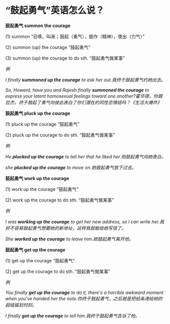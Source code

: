 # “鼓起勇气”英语怎么说？

**鼓起勇气 summon the courage**

(1) summon “召唤，叫来；鼓起（勇气），振作（精神），使出（力气）”

(2) summon (up) the courage “鼓起勇气”

(3) summon (up) the courage to do sth. “鼓起勇气做某事”

_例_

_I finally **summoned up the courage** to ask her out.我终于鼓起勇气约她出去。_

_So, Howard, have you and Rajesh finally **summoned the courage** to express your latent homosexual feelings toward one another?霍华德，你跟拉杰，终于鼓起了勇气向彼此表白了你们潜在的同性恋情结吗？《生活大爆炸》_

**鼓起勇气 pluck up the courage**

(1) pluck up the courage “鼓起勇气”

(2) pluck up the courage to do sth. “鼓起勇气做某事”

_例_

_He **plucked up the courage** to tell her that he liked her.他鼓起勇气向她表白。_

_she **plucked up the courage** to move on.她鼓起勇气放下过去。_

**鼓起勇气 work up the courage**

(1) work up the courage “鼓起勇气”

(2) work up the courage to do sth. “鼓起勇气做某事”

_例_

_I was **working up the courage** to get her new address, so I can write her.我好不容易鼓起勇气想要她的新地址，这样我就能给她写信了。_

_She **worked up the courage** to leave him.她鼓起勇气离开他。_

**鼓起勇气 get up the courage**

(1) get up the courage “鼓起勇气”

(2) get up the courage to do sth. “鼓起勇气做某事”

_例_

_You finally **get up the courage** to do it, there's a horrible awkward moment when you've handed her the note.你终于鼓起勇气，之后就是把纸条递给她的超级尴尬时刻。_

_I finally **got up the courage** to tell him.我终于鼓起勇气告诉了他。_
